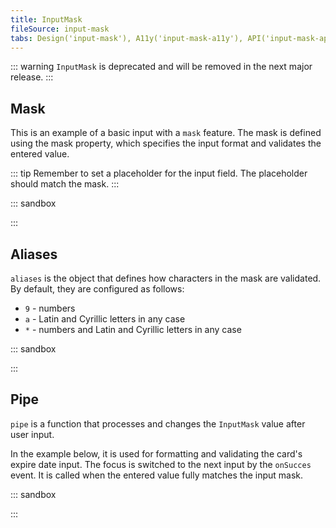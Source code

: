 ```yaml
---
title: InputMask
fileSource: input-mask
tabs: Design('input-mask'), A11y('input-mask-a11y'), API('input-mask-api'), Example('input-mask-code'), Changelog('input-mask-changelog')
---
```


::: warning
`InputMask` is deprecated and will be removed in the next major release.
:::

## Mask

This is an example of a basic input with a `mask` feature. The mask is defined using the mask property, which specifies the input format and validates the entered value.

::: tip
Remember to set a placeholder for the input field. The placeholder should match the mask.
:::

::: sandbox

<script lang="tsx">
  export Demo from './examples/inputmask.tsx';
</script>

:::

## Aliases

`aliases` is the object that defines how characters in the mask are validated. By default, they are configured as follows:

- `9` - numbers
- `a` - Latin and Cyrillic letters in any case
- `*` - numbers and Latin and Cyrillic letters in any case

::: sandbox

<script lang="tsx">
  export Demo from './examples/aliases.tsx';
</script>

:::

## Pipe

`pipe` is a function that processes and changes the `InputMask` value after user input.

In the example below, it is used for formatting and validating the card's expire date input. The focus is switched to the next input by the `onSucces` event. It is called when the entered value fully matches the input mask.

::: sandbox

<script lang="tsx">
  export Demo from './examples/pipe.tsx';
</script>

:::
